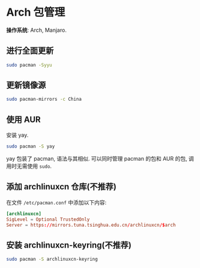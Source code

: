 # Arch 包管理

**操作系统**: Arch, Manjaro.  

## 进行全面更新

```bash
sudo pacman -Syyu
```

## 更新镜像源

```bash
sudo pacman-mirrors -c China
```

## 使用 AUR

安装 yay.  

```bash
sudo pacman -S yay
```

yay 包装了 pacman, 语法与其相似. 可以同时管理 pacman 的包和 AUR 的包, 调用时无需使用 `sudo`.  

## 添加 archlinuxcn 仓库(不推荐)

在文件 `/etc/pacman.conf` 中添加以下内容:  

```conf
[archlinuxcn]
SigLevel = Optional TrustedOnly
Server = https://mirrors.tuna.tsinghua.edu.cn/archlinuxcn/$arch
```

## 安装 archlinuxcn-keyring(不推荐)

```bash
sudo pacman -S archlinuxcn-keyring
```
